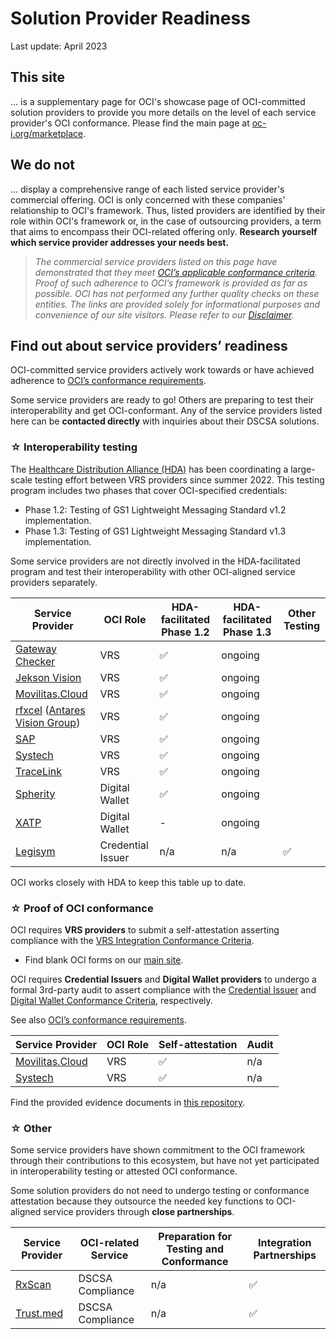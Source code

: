 # Solution Provider Readiness
Last update: April 2023

## This site
... is a supplementary page for OCI's showcase page of OCI-committed solution providers to provide you more details on the level of each service provider's OCI conformance. Please find the main page at [oc-i.org/marketplace](https://www.oc-i.org/marketplace).

## We do not
... display a comprehensive range of each listed service provider's commercial offering. OCI is only concerned with these companies' relationship to OCI's framework. Thus, listed providers are identified by their role within OCI's framework or, in the case of outsourcing providers, a term that aims to encompass their OCI-related offering only. **Research yourself which service provider addresses your needs best.**

>*The commercial service providers listed on this page have demonstrated that they meet [OCI’s applicable conformance criteria](https://www.oc-i.org/interoperability-profile). Proof of such adherence to OCI’s framework is provided as far as possible. OCI has not performed any further quality checks on these entities. The links are provided solely for informational purposes and convenience of our site visitors. Please refer to our [Disclaimer](https://www.oc-i.org/disclaimer).*

## Find out about service providers’ readiness 
OCI-committed service providers actively work towards or have achieved adherence to [OCI’s conformance requirements](https://open-credentialing-initiative.github.io/Conformance-Program/). 

Some service providers are ready to go! Others are preparing to test their interoperability and get OCI-conformant. Any of the service providers listed here can be **contacted directly** with inquiries about their DSCSA solutions.

### ☆ Interoperability testing
The [Healthcare Distribution Alliance (HDA)](https://hda.org/) has been coordinating a large-scale testing effort between VRS providers since summer 2022. This testing program includes two phases that cover OCI-specified credentials:
- Phase 1.2: Testing of GS1 Lightweight Messaging Standard v1.2 implementation.
- Phase 1.3: Testing of GS1 Lightweight Messaging Standard v1.3 implementation.

Some service providers are not directly involved in the HDA-facilitated program and test their interoperability with other OCI-aligned service providers separately.

Service Provider | OCI Role | HDA-facilitated Phase 1.2| HDA-facilitated Phase 1.3 | Other Testing
--- |--- | --- | --- | ---
[Gateway Checker](https://gatewaychecker.com/) | VRS | ✅ | ongoing |
[Jekson Vision](https://jeksonvision.com) | VRS | ✅ | ongoing |
[Movilitas.Cloud](https://www.movilitas.com/solutions/movilitas-cloud/)  | VRS |  ✅ | ongoing |
[rfxcel](https://rfxcel.com/) ([Antares Vision Group](https://www.antaresvisiongroup.com/))  | VRS | ✅ | ongoing |
[SAP](https://www.sap.com/industries/life-sciences.html) | VRS | ✅ | ongoing |
[Systech](https://www.systechone.com/) | VRS | ✅ | ongoing |
[TraceLink](https://www.tracelink.com/) | VRS | ✅ | ongoing |
[Spherity](https://www.caro.vc/) | Digital Wallet |✅|ongoing|
[XATP](https://www.xatp.org/) | Digital Wallet | - |ongoing|
[Legisym](https://legisym.com/) | Credential Issuer | n/a | n/a | ✅

OCI works closely with HDA to keep this table up to date.

### ☆ Proof of OCI conformance
OCI requires **VRS providers** to submit a self-attestation asserting compliance with the [VRS Integration Conformance Criteria](https://open-credentialing-initiative.github.io/VRS-Conformance-Criteria/). 

- Find blank OCI forms on our [main site](https://www.oc-i.org/forms).

OCI requires **Credential Issuers** and **Digital Wallet providers** to undergo a formal 3rd-party audit to assert compliance with the [Credential Issuer](https://open-credentialing-initiative.github.io/Credential-Issuer-Conformance-Criteria/) and [Digital Wallet Conformance Criteria](https://open-credentialing-initiative.github.io/Digital-Wallet-Conformance-Criteria/latest), respectively.

See also [OCI’s conformance requirements](https://open-credentialing-initiative.github.io/Conformance-Program/). 


Service Provider | OCI Role | Self-attestation  | Audit
--- | --- | --- | ---
[Movilitas.Cloud](https://www.movilitas.com/solutions/movilitas-cloud/)  | VRS |  ✅ | n/a
[Systech](https://www.systechone.com/) | VRS | ✅ | n/a

Find the provided evidence documents in [this repository](https://github.com/Open-Credentialing-Initiative/marketplace/tree/main/proof).
### ☆ Other
Some service providers have shown commitment to the OCI framework through their contributions to this ecosystem, but have not yet participated in interoperability testing or attested OCI conformance.

Some solution providers do not need to undergo testing or conformance attestation because they outsource the needed key functions to OCI-aligned service providers through **close partnerships**.

Service Provider | OCI-related Service | Preparation for Testing and Conformance | Integration Partnerships
--- |--- | --- | ---
[RxScan](https://www.rxscan.com/dscsa-track-trace/) | DSCSA Compliance | n/a | ✅  
[Trust.med](https://trust.med/) | DSCSA Compliance | n/a |  ✅


